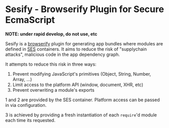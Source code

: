 # Sesify - Browserify Plugin for Secure EcmaScript

**NOTE: under rapid develop, do not use, etc**

Sesify is a [browserify][BrowserifyGithub] plugin for generating app bundles where modules are defined in [SES][SesGithub] containers. It aims to reduce the risk of "supplychain attacks", malicious code in the app dependency graph.

It attempts to reduce this risk in three ways:
  1. Prevent modifying JavaScript's primitives (Object, String, Number, Array, ...)
  2. Limit access to the platform API (window, document, XHR, etc)
  3. Prevent overwriting a module's exports

1 and 2 are provided by the SES container. Platform access can be passed in via configuration.

3 is achieved by providing a fresh instantiation of each `require`'d module each time its requested.


[BrowserifyGithub]: https://github.com/browserify/browserify
[SesGithub]: https://github.com/agoric/SES
